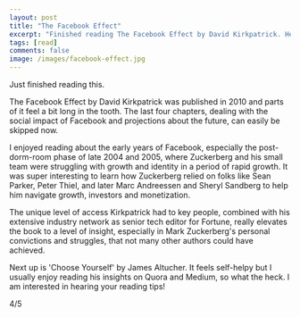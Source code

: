 ```yaml
---
layout: post
title: "The Facebook Effect"
excerpt: "Finished reading The Facebook Effect by David Kirkpatrick. Here's a quick review."
tags: [read]
comments: false
image: /images/facebook-effect.jpg
---
```


Just finished reading this.

The Facebook Effect by David Kirkpatrick was published in 2010 and parts of it feel a bit long in the tooth. The last four chapters, dealing with the social impact of Facebook and projections about the future, can easily be skipped now. 

I enjoyed reading about the early years of Facebook, especially the post-dorm-room phase of late 2004 and 2005, where Zuckerberg and his small team were struggling with growth and identity in a period of rapid growth. It was super interesting to learn how Zuckerberg relied on folks like Sean Parker, Peter Thiel, and later Marc Andreessen and Sheryl Sandberg to help him navigate growth, investors and monetization.

The unique level of access Kirkpatrick had to key people, combined with his extensive industry network as senior tech editor for Fortune, really elevates the book to a level of insight, especially in Mark Zuckerberg's personal convictions and struggles, that not many other authors could have achieved.

Next up is 'Choose Yourself' by James Altucher. It feels self-helpy but I usually enjoy reading his insights on Quora and Medium, so what the heck. I am interested in hearing your reading tips!

4/5